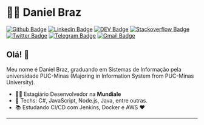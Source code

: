 # :man_technologist: Daniel Braz

[![Github Badge](https://img.shields.io/badge/-Github-000?style=flat-square&logo=Github&logoColor=white&link=https://github.com/drzbraz)](https://github.com/drzbraz)
[![Linkedin Badge](https://img.shields.io/badge/-LinkedIn-blue?style=flat-square&logo=Linkedin&logoColor=white&link=https://www.linkedin.com/in/drzbraz/)](https://www.linkedin.com/in/drzbraz/)
[![DEV Badge](https://img.shields.io/badge/-DEV.to-000?style=flat-square&logo=dev.to&logoColor=white&link=https://dev.to/lucasgdb)](https://dev.to/drzbraz)
[![Stackoverflow Badge](https://img.shields.io/badge/-Stackoverflow-4CA143?style=flat-square&logo=Stackoverflow&logoColor=white&link=https://pt.stackoverflow.com/users/93508/drzbraz)](https://pt.stackoverflow.com/users/199136/drzbraz)
[![Twitter Badge](https://img.shields.io/badge/-Twitter-1ca0f1?style=flat-square&labelColor=1ca0f1&logo=twitter&logoColor=white&link=https://twitter.com/drzbraz)](https://twitter.com/drzbraz)
[![Telegram Badge](https://img.shields.io/badge/-Telegram-1ca0f1?style=flat-square&labelColor=1ca0f1&logo=telegram&logoColor=white&link=https://t.me/drzbraz)](https://t.me/drzbraz)
[![Gmail Badge](https://img.shields.io/badge/-Gmail-c14438?style=flat-square&logo=Gmail&logoColor=white&link=mailto:drz.braz@gmail.com)](mailto:drz.braz@gmail.com)

## Olá! 👋

Meu nome é Daniel Braz, graduando em Sistemas de Informação pela universidade PUC-Minas (Majoring in Information System from PUC-Minas University).

- :office_worker: Estagiário Desenvolvedor na **Mundiale**
- :blue_heart: Techs: C#, JavaScript, Node.js, Java, entre outras.
- :books: Estudando CI/CD com Jenkins, Docker e AWS :heart:

---

